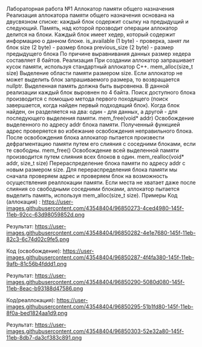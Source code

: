 Лабораторная работа №1
Аллокатор памяти общего назначения
Реализация аллокатора памяти общего назначения основана на двусвязном списке: каждый блок содержит ссылку на предыдущий и следующий.
Память, над которой прозводит операции аллокатор делится на блоки. Каждый блок имеет хедер, который содержит информацию о данном блоке.
is_available (1 byte) - проверка, занят ли блок
size (2 byte) - размер блока
previous_size (2 byte) - размер предыдущего блока
По причине выравнивания данных размер хедера составляет 8 байтов.
Реализация
При создании аллокатор запрашивает кусок памяти, используя стандартный аллокатор С++.
mem_alloc(size_t size)
Выделение области памяти размером size. Если аллокатор не может выделить блок запрашиваемого размера, то возвращается nullptr.
Выделенная память должна быть выровнена. В данной реализации каждый блок выровнен по 4 байта. Поиск доступного блока производится с помощью метода первого походящего (поиск завершается, когда найден первый подходящий блок). Когда блок найден, он разделяется на два: один - для данных, а другой - для последующего выделения памяти.
mem_free(void* addr)
Освобождение выделенного по адресу addr блока памяти.
Полученный функцией адрес проверяется во избежание освобождения неправильного блока. После освобождения блока аллокатор пытается произвести дефрагментацию памяти путем его слияния с соседними блоками, если те свободны.
mem_free()
Освобождение всей выделенной памяти производится путем слияния всех блоков в один.
mem_realloc(void* addr, size_t size)
Перераспределение блока памяти по адресу addr с новым размером size.
Для перераспределения блока памяти мы сначала проверяем адрес и проверяем блок на возможность осуществления реаллокации памяти. Если места не хватает даже после слияния со свободными соседними блоками, аллокатор пытается выделить память, используя mem_alloc(size_t size).
Примеры
Код (аллокация) :
https://user-images.githubusercontent.com/43548404/96850273-4ced4980-145f-11eb-92cc-63d98059852d.png

Результат:
https://user-images.githubusercontent.com/43548404/96850282-4e1e7680-145f-11eb-82c3-6c74d02c9fe5.png

Код (освобождение):
https://user-images.githubusercontent.com/43548404/96850287-4f4fa380-145f-11eb-9afb-81c56b4fddd1.png

Результат:
https://user-images.githubusercontent.com/43548404/96850290-5080d080-145f-11eb-8eac-b93188d47586.png

Код(реаллокация):
https://user-images.githubusercontent.com/43548404/96850295-51b1fd80-145f-11eb-8f0a-bed1824aa1d9.png

Результат:
https://user-images.githubusercontent.com/43548404/96850303-52e32a80-145f-11eb-8db7-da3cf383c891.png
